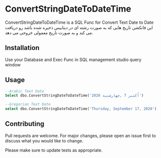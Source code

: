 # ConvertStringDateToDateTime

ConvertStringDateToDateTime is a SQL Func for Convert Text Date to Date
این فانکشن تاریخ هایی که به صورت رشته ای در دیتابیس ذخیره شده باشد رو دریافت می کند و به صورت تاریخ معمولی خروجی می دهد.

## Installation

Use your Database and Exec Func in SQL management studio query window


## Usage

```SQL
--Arabic Text Date
Select dbo.ConvertStringDateToDateTime('2020 اُكتبر 7 ,چهارشنبه')

--Gregorian Text Date
select dbo.ConvertStringDateToDateTime('Thursday, September 17, 2020')
```

## Contributing
Pull requests are welcome. For major changes, please open an issue first to discuss what you would like to change.

Please make sure to update tests as appropriate.
